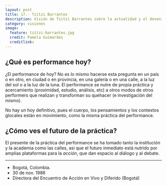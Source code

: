 ```yaml
---
layout: post
title: 17.- Tzitzi Barrantes
description: Visión de Tzitzi Barrantes sobre la actualidad y el devenir de la performance.
category: visiones
image:
  feature: tzitzi-barrantes.jpg
  credit: Pamela Guimarães
  creditlink:
---
```


## ¿Qué es performance hoy?

¿El performance de hoy? No es lo mismo hacerse esta pregunta en un país o en otro, en ciudad o en provincia, en una galería o en una calle, a la luz del sol o a la luz de la luna. El performance se nutre de propia práctica y acercamiento (proximidad, estudio, análisis, etc) a otros modos de otros performers que realizan y transforman su quehacer (e investigación del mismo).

No hay un hoy definitivo, pues el cuerpo, los pensamientos y los contextos glocales están en movimiento, como la misma práctica del performance.

## ¿Cómo ves el futuro de la práctica?

El presente de la práctica del performance se ha tomado tanto la institución y la academia como las calles, así que el futuro inmediato está nutrido por amplias plataformas para la _acción_, que dan espacio al diálogo y al debate.

---

<ul class="fa-ul">
  <li><i class="fa-li fa fa-globe"></i>Bogotá, Colombia.</li>
  <li><i class="fa-li fa fa-birthday-cake"></i>30 de nov. 1986</li>
  <li><i class="fa-li fa fa-briefcase"></i>Directora del Encuentro de Acción en Vivo y Diferido (Bogotá)
</li>
</ul>
